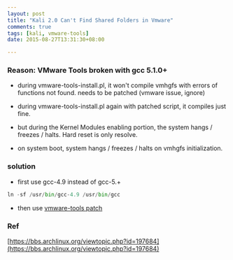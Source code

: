 ```yaml
---
layout: post
title: "Kali 2.0 Can't Find Shared Folders in Vmware"
comments: true
tags: [kali, vmware-tools]
date: 2015-08-27T13:31:30+08:00

---
```


### Reason: VMware Tools broken with gcc 5.1.0+ 

* during vmware-tools-install.pl, it won't compile vmhgfs with errors of functions not found.  needs to be patched (vmware issue, ignore)

* during vmware-tools-install.pl again with patched script, it compiles just fine.

* but during the Kernel Modules enabling portion, the system hangs / freezes / halts.  Hard reset is only resolve.

* on system boot, system hangs / freezes / halts on vmhgfs initialization.  

### solution

* first use gcc-4.9 instead of gcc-5.+

```Python
ln -sf /usr/bin/gcc-4.9 /usr/bin/gcc
```

* then use [vmware-tools patch](https://github.com/rasa/vmware-tools-patches/)


### Ref

[https://bbs.archlinux.org/viewtopic.php?id=197684](https://bbs.archlinux.org/viewtopic.php?id=197684)


